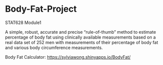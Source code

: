 # Body-Fat-Project
STAT628 Module1

A simple, robust, accurate and precise “rule-of-thumb” method to estimate percentage of body fat using clinically available measurements based on a real data set of 252 men with measurements of their percentage of body fat and various body circumference measurements.

Body Fat Calculator: https://sylviawong.shinyapps.io/BodyFat/
